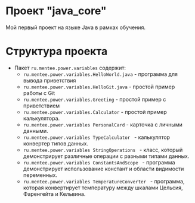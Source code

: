 # Проект "java_core"

Мой первый проект на языке Java в рамках обучения.


#
# Структура проекта

- Пакет `ru.mentee.power.variables` содержит:
    - `ru.mentee.power.variables.HelloWorld.java` - программа для вывода приветствия
    - `ru.mentee.power.variables.HelloGit.java` - простой пример работы с Git
    - `ru.mentee.power.variables.Greeting` - простой пример с приветствием
    - `ru.mentee.power.variables.Calculator` - простой пример калькулятора.
    - `ru.mentee.power.variables PersonalCard` - карточка с личными данными.
    - `ru.mentee.power.variables TypeCalculator ` - калькулятор конвертер типов данных.
    - `ru.mentee.power.variables StringOperations ` - класс, который демонстрирует различные операции с разными типами данных.
    - `ru.mentee.power.variables ConstantsAndScope ` - программа демонстрирует использование констант и области видимости переменных.
    - `ru.mentee.power.variables TemperatureConverter ` - программа, которая конвертирует температуру между шкалами Цельсия, Фаренгейта и Кельвина.
  
